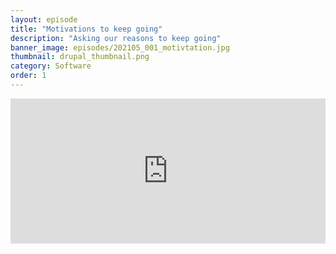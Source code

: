 ```yaml
---
layout: episode
title: "Motivations to keep going"
description: "Asking our reasons to keep going"
banner_image: episodes/202105_001_motivtation.jpg
thumbnail: drupal_thumbnail.png
category: Software
order: 1
---
```


<div class="spotify-embeds mb-4">
<iframe src="https://open.spotify.com/episode/4z4uPL1WK6RAMxr0hfYwwG?si=6bH7vdLXRqC_n1FuM6tPGw&dl_branch=1" width="100%" height="232" frameborder="0" allowtransparency="true" allow="encrypted-media"></iframe>
</div>
